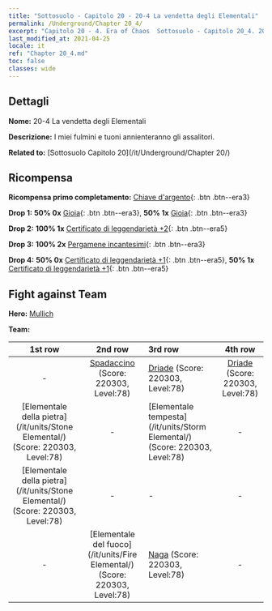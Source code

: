 ```yaml
---
title: "Sottosuolo - Capitolo 20 - 20-4 La vendetta degli Elementali"
permalink: /Underground/Chapter 20_4/
excerpt: "Capitolo 20 - 4. Era of Chaos  Sottosuolo - Capitolo 20_4. 20-4 La vendetta degli Elementali"
last_modified_at: 2021-04-25
locale: it
ref: "Chapter 20_4.md"
toc: false
classes: wide
---
```


## Dettagli

 **Nome:** 20-4 La vendetta degli Elementali

 **Descrizione:** I miei fulmini e tuoni annienteranno gli assalitori.

 **Related to:** [Sottosuolo Capitolo 20](/it/Underground/Chapter 20/)

## Ricompensa

 **Ricompensa primo completamento:** [Chiave d'argento](/ItemsIT/con_693/){: .btn .btn--era3}

 **Drop 1:** **50% 0x** [Gioia](/ItemsIT/her_424/){: .btn .btn--era3}, **50% 1x** [Gioia](/ItemsIT/her_424/){: .btn .btn--era3}

 **Drop 2:** **100% 1x** [Certificato di leggendarietà +2](/ItemsIT/mat_81/){: .btn .btn--era5}

 **Drop 3:** **100% 2x** [Pergamene incantesimi](/ItemsIT/con_694/){: .btn .btn--era3}

 **Drop 4:** **50% 0x** [Certificato di leggendarietà +1](/ItemsIT/mat_74/){: .btn .btn--era5}, **50% 1x** [Certificato di leggendarietà +1](/ItemsIT/mat_74/){: .btn .btn--era5}


## Fight against Team
 **Hero:** [Mullich](/it/heroes/Mullich/)

 **Team:**


  | 1st row | 2nd row | 3rd row | 4th row |
  |:----:|:----:|:----|:----:|
  | - | [Spadaccino](/it/units/Swordsman/) (Score: 220303, Level:78)  | [Driade](/it/units/Sprite/) (Score: 220303, Level:78)  | [Driade](/it/units/Sprite/) (Score: 220303, Level:78)  |
  | [Elementale della pietra](/it/units/Stone Elemental/) (Score: 220303, Level:78)  | - | [Elementale tempesta](/it/units/Storm Elemental/) (Score: 220303, Level:78)  | - |
  | [Elementale della pietra](/it/units/Stone Elemental/) (Score: 220303, Level:78)  | - | - | - |
  | - | [Elementale del fuoco](/it/units/Fire Elemental/) (Score: 220303, Level:78)  | [Naga](/it/units/Naga/) (Score: 220303, Level:78)  | - |


